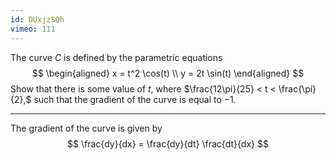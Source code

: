 ```yaml
---
id: DUxjzSQh
vimeo: 111
---
```


The curve $C$ is defined by the parametric equations
$$
\begin{aligned}
x = t^2 \cos(t) \\
y = 2t \sin(t)
\end{aligned}
$$
Show that there is some value of $t$, where $\frac{12\pi}{25} < t < \frac{\pi}{2},$ such that the gradient of the curve is equal to $-1.$

---

The gradient of the curve is given by
$$
\frac{dy}{dx} = \frac{dy}{dt} \frac{dt}{dx}
$$

